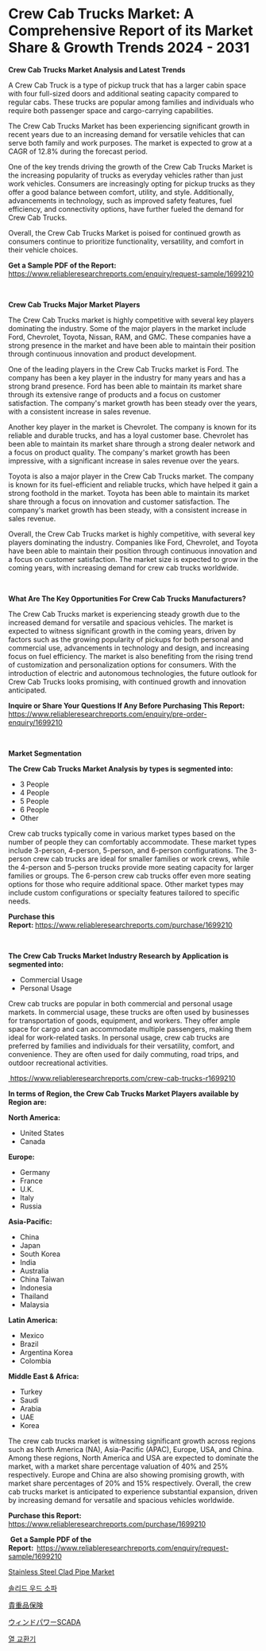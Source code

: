 <p><h1>Crew Cab Trucks Market: A Comprehensive Report of its Market Share & Growth Trends 2024 - 2031</h1></p><p><strong>Crew Cab Trucks Market Analysis and Latest Trends</strong></p>
<p><p>A Crew Cab Truck is a type of pickup truck that has a larger cabin space with four full-sized doors and additional seating capacity compared to regular cabs. These trucks are popular among families and individuals who require both passenger space and cargo-carrying capabilities. </p><p>The Crew Cab Trucks Market has been experiencing significant growth in recent years due to an increasing demand for versatile vehicles that can serve both family and work purposes. The market is expected to grow at a CAGR of 12.8% during the forecast period. </p><p>One of the key trends driving the growth of the Crew Cab Trucks Market is the increasing popularity of trucks as everyday vehicles rather than just work vehicles. Consumers are increasingly opting for pickup trucks as they offer a good balance between comfort, utility, and style. Additionally, advancements in technology, such as improved safety features, fuel efficiency, and connectivity options, have further fueled the demand for Crew Cab Trucks. </p><p>Overall, the Crew Cab Trucks Market is poised for continued growth as consumers continue to prioritize functionality, versatility, and comfort in their vehicle choices.</p></p>
<p><strong>Get a Sample PDF of the Report:&nbsp;</strong> <a href="https://www.reliableresearchreports.com/enquiry/request-sample/1699210">https://www.reliableresearchreports.com/enquiry/request-sample/1699210</a></p>
<p>&nbsp;</p>
<p><strong>Crew Cab Trucks Major Market Players</strong></p>
<p><p>The Crew Cab Trucks market is highly competitive with several key players dominating the industry. Some of the major players in the market include Ford, Chevrolet, Toyota, Nissan, RAM, and GMC. These companies have a strong presence in the market and have been able to maintain their position through continuous innovation and product development.</p><p>One of the leading players in the Crew Cab Trucks market is Ford. The company has been a key player in the industry for many years and has a strong brand presence. Ford has been able to maintain its market share through its extensive range of products and a focus on customer satisfaction. The company's market growth has been steady over the years, with a consistent increase in sales revenue.</p><p>Another key player in the market is Chevrolet. The company is known for its reliable and durable trucks, and has a loyal customer base. Chevrolet has been able to maintain its market share through a strong dealer network and a focus on product quality. The company's market growth has been impressive, with a significant increase in sales revenue over the years.</p><p>Toyota is also a major player in the Crew Cab Trucks market. The company is known for its fuel-efficient and reliable trucks, which have helped it gain a strong foothold in the market. Toyota has been able to maintain its market share through a focus on innovation and customer satisfaction. The company's market growth has been steady, with a consistent increase in sales revenue.</p><p>Overall, the Crew Cab Trucks market is highly competitive, with several key players dominating the industry. Companies like Ford, Chevrolet, and Toyota have been able to maintain their position through continuous innovation and a focus on customer satisfaction. The market size is expected to grow in the coming years, with increasing demand for crew cab trucks worldwide.</p></p>
<p>&nbsp;</p>
<p><strong>What Are The Key Opportunities For Crew Cab Trucks Manufacturers?</strong></p>
<p><p>The Crew Cab Trucks market is experiencing steady growth due to the increased demand for versatile and spacious vehicles. The market is expected to witness significant growth in the coming years, driven by factors such as the growing popularity of pickups for both personal and commercial use, advancements in technology and design, and increasing focus on fuel efficiency. The market is also benefiting from the rising trend of customization and personalization options for consumers. With the introduction of electric and autonomous technologies, the future outlook for Crew Cab Trucks looks promising, with continued growth and innovation anticipated.</p></p>
<p><strong>Inquire or Share Your Questions If Any Before Purchasing This Report:</strong> <a href="https://www.reliableresearchreports.com/enquiry/pre-order-enquiry/1699210">https://www.reliableresearchreports.com/enquiry/pre-order-enquiry/1699210</a></p>
<p>&nbsp;</p>
<p><strong>Market Segmentation</strong></p>
<p><strong>The Crew Cab Trucks Market Analysis by types is segmented into:</strong></p>
<p><ul><li>3 People</li><li>4 People</li><li>5 People</li><li>6 People</li><li>Other</li></ul></p>
<p><p>Crew cab trucks typically come in various market types based on the number of people they can comfortably accommodate. These market types include 3-person, 4-person, 5-person, and 6-person configurations. The 3-person crew cab trucks are ideal for smaller families or work crews, while the 4-person and 5-person trucks provide more seating capacity for larger families or groups. The 6-person crew cab trucks offer even more seating options for those who require additional space. Other market types may include custom configurations or specialty features tailored to specific needs.</p></p>
<p><strong>Purchase this Report:&nbsp;</strong><a href="https://www.reliableresearchreports.com/purchase/1699210">https://www.reliableresearchreports.com/purchase/1699210</a></p>
<p>&nbsp;</p>
<p><strong>The Crew Cab Trucks Market Industry Research by Application is segmented into:</strong></p>
<p><ul><li>Commercial Usage</li><li>Personal Usage</li></ul></p>
<p><p>Crew cab trucks are popular in both commercial and personal usage markets. In commercial usage, these trucks are often used by businesses for transportation of goods, equipment, and workers. They offer ample space for cargo and can accommodate multiple passengers, making them ideal for work-related tasks. In personal usage, crew cab trucks are preferred by families and individuals for their versatility, comfort, and convenience. They are often used for daily commuting, road trips, and outdoor recreational activities.</p></p>
<p><a href="https://www.reliableresearchreports.com/crew-cab-trucks-r1699210">&nbsp;https://www.reliableresearchreports.com/crew-cab-trucks-r1699210</a></p>
<p><strong>In terms of Region, the Crew Cab Trucks Market Players available by Region are:</strong></p>
<p>
    <p> <strong> North America: </strong>
        <ul>
            <li>United States</li>
            <li>Canada</li>
        </ul>
        </p> 
    <p> <strong> Europe: </strong>
        <ul>
            <li>Germany</li>
            <li>France</li>
            <li>U.K.</li>
            <li>Italy</li>
            <li>Russia</li>
        </ul>
        </p> 
    <p> <strong> Asia-Pacific: </strong>
        <ul>
            <li>China</li>
            <li>Japan</li>
            <li>South Korea</li>
            <li>India</li>
            <li>Australia</li>
            <li>China Taiwan</li>
            <li>Indonesia</li>
            <li>Thailand</li>
            <li>Malaysia</li>
        </ul>
        </p> 
    <p> <strong> Latin America: </strong>
        <ul>
            <li>Mexico</li>
            <li>Brazil</li>
            <li>Argentina Korea</li>
            <li>Colombia</li>
        </ul>
        </p> 
    <p> <strong> Middle East & Africa: </strong>
        <ul>
            <li>Turkey</li>
            <li>Saudi</li>
            <li>Arabia</li>
            <li>UAE</li>
            <li>Korea</li>
        </ul>
    </p>
    </p>
<p><p>The crew cab trucks market is witnessing significant growth across regions such as North America (NA), Asia-Pacific (APAC), Europe, USA, and China. Among these regions, North America and USA are expected to dominate the market, with a market share percentage valuation of 40% and 25% respectively. Europe and China are also showing promising growth, with market share percentages of 20% and 15% respectively. Overall, the crew cab trucks market is anticipated to experience substantial expansion, driven by increasing demand for versatile and spacious vehicles worldwide.</p></p>
<p><strong>Purchase this Report: </strong><a href="https://www.reliableresearchreports.com/purchase/1699210">https://www.reliableresearchreports.com/purchase/1699210</a></p>
<p>&nbsp;<strong>Get a Sample PDF of the Report:&nbsp;&nbsp;</strong><a href="https://www.reliableresearchreports.com/enquiry/request-sample/1699210">https://www.reliableresearchreports.com/enquiry/request-sample/1699210</a></p>
<p><strong></strong></p>
<p><p><a href="https://github.com/prosalinda88/Market-Research-Report-List-4/blob/main/stainless-steel-clad-pipe-market.md">Stainless Steel Clad Pipe Market</a></p><p><a href="https://github.com/CarmellaLang1/Market-Research-Report-List-1/blob/main/253822264357.md">솔리드 우드 소파</a></p><p><a href="https://medium.com/@jasohung45456/%E8%B2%B4%E9%87%8D%E5%93%81%E4%BF%9D%E9%99%BA%E5%B8%82%E5%A0%B4%E5%B1%95%E6%9C%9B-%E6%A5%AD%E7%95%8C%E6%A6%82%E8%A6%81%E3%81%A8%E4%BA%88%E6%B8%AC-2024%E5%B9%B4%E3%81%8B%E3%82%892031%E5%B9%B4-d602cd84d1c3">貴重品保険</a></p><p><a href="https://medium.com/@maureenbiologist34/%E9%A2%A8%E5%8A%9B%E7%99%BA%E9%9B%BBscada%E5%B8%82%E5%A0%B4-%E5%B8%82%E5%A0%B4%E3%82%B7%E3%82%A7%E3%82%A2-%E5%B8%82%E5%A0%B4%E5%8B%95%E5%90%91-%E3%81%8A%E3%82%88%E3%81%B3%E5%B0%86%E6%9D%A5%E3%81%AE%E6%88%90%E9%95%B7%E3%82%92%E6%8E%A2%E3%82%8B-7458f5e57366">ウィンドパワーSCADA</a></p><p><a href="https://medium.com/@bustersipes981/%EC%97%B4%EA%B5%90%ED%99%98%EA%B8%B0-%EC%8B%9C%EC%9E%A5-%EB%B3%B4%EA%B3%A0%EC%84%9C%EB%8A%94-%EC%9D%B4-%EC%8B%9C%EC%9E%A5%EC%9D%98-%EC%B5%9C%EC%8B%A0-%ED%8A%B8%EB%A0%8C%EB%93%9C%EC%99%80-%EC%84%B1%EC%9E%A5-%EA%B8%B0%ED%9A%8C%EB%A5%BC-%EB%B3%B4%EC%97%AC%EC%A4%8D%EB%8B%88%EB%8B%A4-56483497739e">열 교환기</a></p></p>